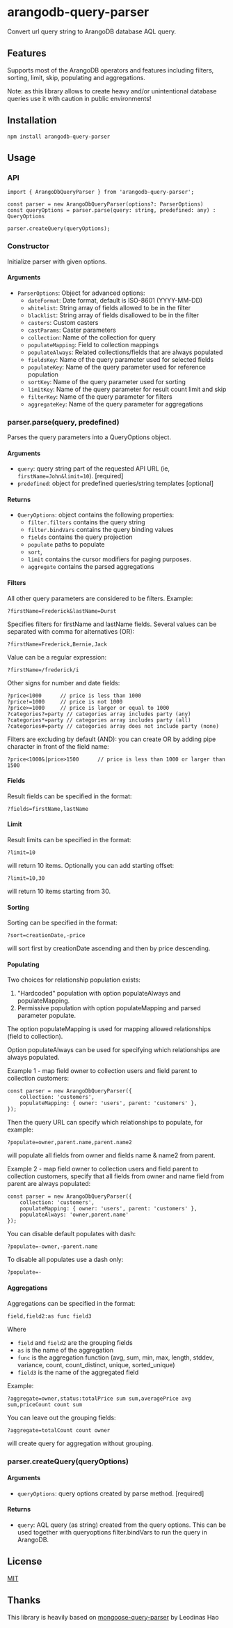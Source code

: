 # arangodb-query-parser

Convert url query string to ArangoDB database AQL query.

## Features

Supports most of the ArangoDB operators and features including filters, sorting, limit, skip, populating and aggregations.

Note: as this library allows to create heavy and/or unintentional database queries use it with caution in public environments!

## Installation
```
npm install arangodb-query-parser
```

## Usage

### API
```
import { ArangoDbQueryParser } from 'arangodb-query-parser';

const parser = new ArangoDbQueryParser(options?: ParserOptions)
const queryOptions = parser.parse(query: string, predefined: any) : QueryOptions

parser.createQuery(queryOptions);
```

### Constructor
Initialize parser with given options.

#### Arguments
- `ParserOptions`: Object for advanced options:
	- `dateFormat`: Date format, default is ISO-8601 (YYYY-MM-DD)
	- `whitelist`: String array of fields allowed to be in the filter
	- `blacklist`: String array of fields disallowed to be in the filter
	- `casters`: Custom casters
	- `castParams`: Caster parameters
	- `collection`: Name of the collection for query
	- `populateMapping`: Field to collection mappings
	- `populateAlways`: Related collections/fields that are always populated
	- `fieldsKey`: Name of the query parameter used for selected fields
	- `populateKey`: Name of the query parameter used for reference population
	- `sortKey`: Name of the query parameter used for sorting
	- `limitKey`: Name of the query parameter for result count limit and skip
	- `filterKey`: Name of the query parameter for filters
	- `aggregateKey`: Name of the query parameter for aggregations

### parser.parse(query, predefined)

Parses the query parameters into a QueryOptions object.

#### Arguments
- `query`: query string part of the requested API URL (ie, `firstName=John&limit=10`). [required]
- `predefined`: object for predefined queries/string templates [optional]

#### Returns
- `QueryOptions`: object contains the following properties:
    - `filter.filters` contains the query string
    - `filter.bindVars` contains the query binding values
    - `fields` contains the query projection
    - `populate` paths to populate
    - `sort`, 
	- `limit` contains the cursor modifiers for paging purposes.
	- `aggregate` contains the parsed aggregations

#### Filters
All other query parameters are considered to be filters. Example:
```
?firstName=Frederick&lastName=Durst
```

Specifies filters for firstName and lastName fields. Several values can be separated with comma for alternatives (OR):

```
?firstName=Frederick,Bernie,Jack
```

Value can be a regular expression:

```
?firstName=/frederick/i
```

Other signs for number and date fields:

```
?price<1000      // price is less than 1000
?price!=1000     // price is not 1000
?price>=1000     // price is larger or equal to 1000
?categories?=party // categories array includes party (any)
?categories*=party // categories array includes party (all)
?categories#=party // categories array does not include party (none)
```

Filters are excluding by default (AND): you can create OR by adding pipe character in front of the field name:

```
?price<1000&|price>1500      // price is less than 1000 or larger than 1500
```

#### Fields
Result fields can be specified in the format:
```
?fields=firstName,lastName
```

#### Limit
Result limits can be specified in the format:
```
?limit=10
```

will return 10 items. Optionally you can add starting offset:

```
?limit=10,30
```

will return 10 items starting from 30.

#### Sorting
Sorting can be specified in the format:
```
?sort=creationDate,-price
```
will sort first by creationDate ascending and then by price descending.


#### Populating
Two choices for relationship population exists:
1. "Hardcoded" population with option populateAlways and populateMapping.
2. Permissive population with option populateMapping and parsed parameter populate.

The option populateMapping is used for mapping allowed relationships (field to collection).

Option populateAlways can be used for specifying which relationships are always populated.

Example 1 - map field owner to collection users and field parent to collection customers:
```
const parser = new ArangoDbQueryParser({
	collection: 'customers',
	populateMapping: { owner: 'users', parent: 'customers' },
});
```

Then the query URL can specify which relationships to populate, for example:

```
?populate=owner,parent.name,parent.name2
```

will populate all fields from owner and fields name & name2 from parent.


Example 2 - map field owner to collection users and field parent to collection customers, specify that all fields from owner and name field from parent are always populated:
```
const parser = new ArangoDbQueryParser({
	collection: 'customers',
	populateMapping: { owner: 'users', parent: 'customers' },
	populateAlways: 'owner,parent.name'
});
```

You can disable default populates with dash:

```
?populate=-owner,-parent.name
```

To disable all populates use a dash only:
```
?populate=-
```


#### Aggregations
Aggregations can be specified in the format:
```
field,field2:as func field3
```

Where 
- `field` and `field2` are the grouping fields
- `as` is the name of the aggregation
- `func` is the aggregation function (avg, sum, min, max, length, stddev, variance, count, count_distinct, unique, sorted_unique)
- `field3` is the name of the aggregated field

Example:
```
?aggregate=owner,status:totalPrice sum sum,averagePrice avg sum,priceCount count sum
```

You can leave out the grouping fields:
```
?aggregate=totalCount count owner
```

will create query for aggregation without grouping.

### parser.createQuery(queryOptions)

#### Arguments
- `queryOptions`: query options created by parse method. [required]

#### Returns
- `query`: AQL query (as string) created from the query options. This can be used together with queryoptions filter.bindVars to run the query in ArangoDB.

## License
[MIT](LICENSE)

## Thanks
This library is heavily based on [mongoose-query-parser](https://github.com/leodinas-hao/mongoose-query-parser) by Leodinas Hao

